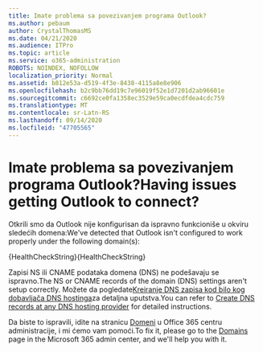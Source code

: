 ```yaml
---
title: Imate problema sa povezivanjem programa Outlook?
ms.author: pebaum
author: CrystalThomasMS
ms.date: 04/21/2020
ms.audience: ITPro
ms.topic: article
ms.service: o365-administration
ROBOTS: NOINDEX, NOFOLLOW
localization_priority: Normal
ms.assetid: b812e53a-d519-4f3e-8438-4115a8e8e906
ms.openlocfilehash: b2c9bb76dd19c7e96019f52e1d7201d2ab96601e
ms.sourcegitcommit: c6692ce0fa1358ec3529e59ca0ecdfdea4cdc759
ms.translationtype: MT
ms.contentlocale: sr-Latn-RS
ms.lasthandoff: 09/14/2020
ms.locfileid: "47705565"
---
```

# <a name="having-issues-getting-outlook-to-connect"></a><span data-ttu-id="f4d1c-102">Imate problema sa povezivanjem programa Outlook?</span><span class="sxs-lookup"><span data-stu-id="f4d1c-102">Having issues getting Outlook to connect?</span></span>

<span data-ttu-id="f4d1c-103">Otkrili smo da Outlook nije konfigurisan da ispravno funkcioniše u okviru sledećih domena:</span><span class="sxs-lookup"><span data-stu-id="f4d1c-103">We've detected that Outlook isn't configured to work properly under the following domain(s):</span></span>
  
<span data-ttu-id="f4d1c-104">{HealthCheckString}</span><span class="sxs-lookup"><span data-stu-id="f4d1c-104">{HealthCheckString}</span></span>
  
<span data-ttu-id="f4d1c-105">Zapisi NS ili CNAME podataka domena (DNS) ne podešavaju se ispravno.</span><span class="sxs-lookup"><span data-stu-id="f4d1c-105">The NS or CNAME records of the domain (DNS) settings aren't setup correctly.</span></span> <span data-ttu-id="f4d1c-106">Možete da pogledate[Kreiranje DNS zapisa kod bilo kog dobavljača DNS hostinga](https://docs.microsoft.com/microsoft-365/admin/get-help-with-domains/create-dns-records-at-any-dns-hosting-provider)za detaljna uputstva.</span><span class="sxs-lookup"><span data-stu-id="f4d1c-106">You can refer to [Create DNS records at any DNS hosting provider](https://docs.microsoft.com/microsoft-365/admin/get-help-with-domains/create-dns-records-at-any-dns-hosting-provider) for detailed instructions.</span></span> 
  
<span data-ttu-id="f4d1c-107">Da biste to ispravili, idite na stranicu [Domeni](https://admin.microsoft.com/adminportal/home#/Domains) u Office 365 centru administracije, i mi ćemo vam pomoći.</span><span class="sxs-lookup"><span data-stu-id="f4d1c-107">To fix it, please go to the [Domains](https://admin.microsoft.com/adminportal/home#/Domains) page in the Microsoft 365 admin center, and we'll help you with it.</span></span> 

  

